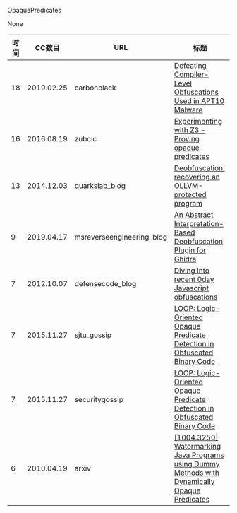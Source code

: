 OpaquePredicates

None

| 时间 | CC数目 | URL | 标题 |
| ---- | ----- | --- | --- |
| 18 | 2019.02.25 | carbonblack | [Defeating Compiler-Level Obfuscations Used in APT10 Malware](https://www.carbonblack.com/2019/02/25/defeating-compiler-level-obfuscations-used-in-apt10-malware/) |
| 16 | 2016.08.19 | zubcic | [Experimenting with Z3 - Proving opaque predicates](http://zubcic.re/blog/experimenting-with-z3-proving-opaque-predicates) |
| 13 | 2014.12.03 | quarkslab_blog | [Deobfuscation: recovering an OLLVM-protected program](https://blog.quarkslab.com/deobfuscation-recovering-an-ollvm-protected-program.html) |
| 9 | 2019.04.17 | msreverseengineering_blog | [An Abstract Interpretation-Based Deobfuscation Plugin for Ghidra](https://www.msreverseengineering.com/blog/2019/4/17/an-abstract-interpretation-based-deobfuscation-plugin-for-ghidra) |
| 7 | 2012.10.07 | defensecode_blog | [Diving into recent 0day Javascript obfuscations](http://blog.defensecode.com/2012/10/diving-into-recent-0day-javascript.html) |
| 7 | 2015.11.27 | sjtu_gossip | [LOOP: Logic-Oriented Opaque Predicate Detection in Obfuscated Binary Code](https://loccs.sjtu.edu.cn/gossip/blog/2015/11/27/2015-11-27/) |
| 7 | 2015.11.27 | securitygossip | [LOOP: Logic-Oriented Opaque Predicate Detection in Obfuscated Binary Code](http://securitygossip.com/blog/2015/11/27/2015-11-27/) |
| 6 | 2010.04.19 | arxiv | [[1004.3250] Watermarking Java Programs using Dummy Methods with Dynamically Opaque Predicates](https://arxiv.org/abs/1004.3250) |
